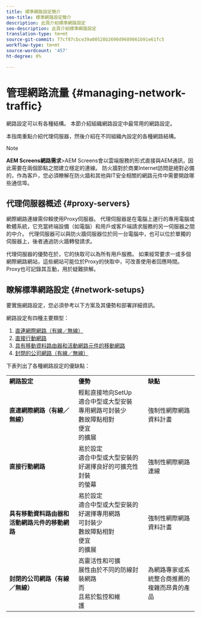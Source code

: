 ```yaml
---
title: 標準網路設定簡介
seo-title: 標準網路設定簡介
description: 此頁介紹標準網路設定
seo-description: 此頁介紹標準網路設定
translation-type: tm+mt
source-git-commit: 77cf87cbce39a00528b2690d9689861b91e61fc5
workflow-type: tm+mt
source-wordcount: '457'
ht-degree: 0%

---
```



# 管理網路流量 {#managing-network-traffic}

網路設定可以有各種結構。 本節介紹組織網路設定中最常用的網路設定。

本指南重點介紹代理伺服器，然後介紹在不同組織內設定的各種網路結構。

>[!NOTE]
>**AEM Screens網路需求&#x200B;**>AEM Screens會以雲端服務的形式直接與AEM通訊，因此需要在兩個節點之間建立穩定的連線。 防火牆對於商業Internet訪問是絕對必備的，作為客戶，您必須瞭解在防火牆和其他與IT安全相關的網路元件中需要開啟哪些通信埠。

## 代理伺服器概述 {#proxy-servers}

網際網路連線需仰賴使用Proxy伺服器。 代理伺服器是在電腦上運行的專用電腦或軟體系統，它充當終端設備（如電腦）和用戶或客戶端請求服務的另一伺服器之間的中介。 代理伺服器可以與防火牆伺服器位於同一台電腦中，也可以位於單獨的伺服器上，後者通過防火牆轉發請求。

代理伺服器的優勢在於，它的快取可以為所有用戶服務。 如果經常要求一或多個網際網路網站，這些網站可能位於Proxy的快取中，可改善使用者回應時間。 Proxy也可記錄其互動，用於疑難排解。

## 瞭解標準網路設定 {#network-setups}

要實施網路設定，您必須參考以下方案及其優勢和部署詳細資訊。

網路設定有四種主要類型：

1. [直連網際網路（有線／無線）](/help/using/direct-internet-network.md)
1. [直接行動網路](/help/using/mobile-network.md)
1. [具有移動資料路由器和活動網路元件的移動網路](/help/using/mobile-network-router.md)
1. [封閉的公司網路（有線／無線）](/help/using/enclosed-corporate-network.md)

下表列出了各種網路設定的優缺點：

<table>
 <tbody>
  <tr>
   <td><strong>網路設定</strong></td>
   <td><strong>優勢</strong></td>
   <td><strong>缺點</strong></td>
  </tr>
  <tr>
   <td><strong>直連網際網路（有線／無線）</strong></td>
   <td>輕鬆直接地向SetUp<br>適合中型或大型安裝<br>專用網路可封裝少<br>數故障點相對<br>便宜<br>的擴展</td>
   <td>強制性網際網路資料計畫 </td>
  </tr>
    <tr>
   <td><strong>直接行動網路</strong></td>
   <td>易於設定<br>適合中型或大型安裝的好選擇良好的可擴充性<br>封裝<br>的螢幕
</td>
   <td>強制性網際網路連線</td>
  </tr>
    <tr>
<tr>
   <td><strong>具有移動資料路由器和活動網路元件的移動網路</strong></td>
   <td>易於設定<br>適合中型或大型安裝的好選擇專用網路<br>可封裝少<br>數故障點相對<br>便宜<br>的擴展</br></td>
   <td>強制性網際網路資料計畫</td>
  </tr>
    <tr>

<td><strong>封閉的公司網路（有線／無線）</strong></td>
   <td>高靈活性和可擴<br>展性由於不同的防線封裝網路<br>而<br>且易於監控和維<br>護</td>
   <td>為網路專家或系<br>統整合商推薦的複雜而昂貴的產品</td>
  </tr>
  </tr>
 </tbody>
</table>


